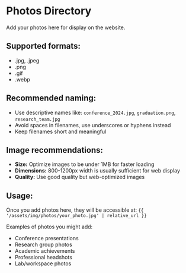 # Photos Directory

Add your photos here for display on the website.

## Supported formats:
- .jpg, .jpeg
- .png 
- .gif
- .webp

## Recommended naming:
- Use descriptive names like: `conference_2024.jpg`, `graduation.png`, `research_team.jpg`
- Avoid spaces in filenames, use underscores or hyphens instead
- Keep filenames short and meaningful

## Image recommendations:
- **Size:** Optimize images to be under 1MB for faster loading
- **Dimensions:** 800-1200px width is usually sufficient for web display
- **Quality:** Use good quality but web-optimized images

## Usage:
Once you add photos here, they will be accessible at:
`{{ '/assets/img/photos/your_photo.jpg' | relative_url }}`

Examples of photos you might add:
- Conference presentations
- Research group photos
- Academic achievements
- Professional headshots
- Lab/workspace photos
